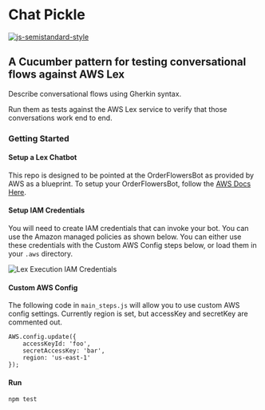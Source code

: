 # Chat Pickle
[![js-semistandard-style](https://img.shields.io/badge/code%20style-semistandard-brightgreen.svg?style=flat-square)](https://github.com/standard/semistandard)

## A Cucumber pattern for testing conversational flows against AWS Lex

Describe conversational flows using Gherkin syntax.

Run them as tests against the AWS Lex service to verify that those conversations work end to end.

### Getting Started

#### Setup a Lex Chatbot
This repo is designed to be pointed at the OrderFlowersBot as provided by AWS as a blueprint. To setup your OrderFlowersBot, follow the [AWS Docs Here](https://docs.aws.amazon.com/lex/latest/dg/gs-bp-create-bot.html).


#### Setup IAM Credentials
You will need to create IAM credentials that can invoke your bot. You can use the Amazon managed policies as shown below. You can either use these credentials with the Custom AWS Config steps below, or load them in your `.aws` directory.

![Lex Execution IAM Credentials](https://miro.medium.com/max/750/0*m55m6A95OcpcFRDa.png)


#### Custom AWS Config
The following code in `main_steps.js` will allow you to use custom AWS config settings. Currently region is set, but accessKey and secretKey are commented out.
```
AWS.config.update({
    accessKeyId: 'foo',
    secretAccessKey: 'bar',
    region: 'us-east-1'
});
```

#### Run
`npm test`


